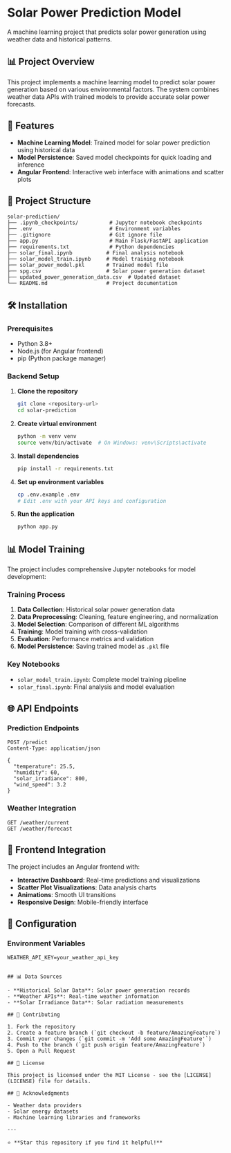 # Solar Power Prediction Model

A machine learning project that predicts solar power generation using weather data and historical patterns.

## 📊 Project Overview

This project implements a machine learning model to predict solar power generation based on various environmental factors. The system combines weather data APIs with trained models to provide accurate solar power forecasts.

## 🚀 Features

- **Machine Learning Model**: Trained model for solar power prediction using historical data
- **Model Persistence**: Saved model checkpoints for quick loading and inference
- **Angular Frontend**: Interactive web interface with animations and scatter plots

## 📁 Project Structure

```
solar-prediction/
├── .ipynb_checkpoints/          # Jupyter notebook checkpoints
├── .env                         # Environment variables
├── .gitignore                   # Git ignore file
├── app.py                       # Main Flask/FastAPI application
├── requirements.txt             # Python dependencies
├── solar_final.ipynb           # Final analysis notebook
├── solar_model_train.ipynb     # Model training notebook
├── solar_power_model.pkl       # Trained model file
├── spg.csv                     # Solar power generation dataset
├── updated_power_generation_data.csv  # Updated dataset
└── README.md                   # Project documentation
```

## 🛠️ Installation

### Prerequisites
- Python 3.8+
- Node.js (for Angular frontend)
- pip (Python package manager)

### Backend Setup

1. **Clone the repository**
   ```bash
   git clone <repository-url>
   cd solar-prediction
   ```

2. **Create virtual environment**
   ```bash
   python -m venv venv
   source venv/bin/activate  # On Windows: venv\Scripts\activate
   ```

3. **Install dependencies**
   ```bash
   pip install -r requirements.txt
   ```

4. **Set up environment variables**
   ```bash
   cp .env.example .env
   # Edit .env with your API keys and configuration
   ```

5. **Run the application**
   ```bash
   python app.py
   ```

## 📊 Model Training

The project includes comprehensive Jupyter notebooks for model development:

### Training Process
1. **Data Collection**: Historical solar power generation data
2. **Data Preprocessing**: Cleaning, feature engineering, and normalization
3. **Model Selection**: Comparison of different ML algorithms
4. **Training**: Model training with cross-validation
5. **Evaluation**: Performance metrics and validation
6. **Model Persistence**: Saving trained model as `.pkl` file

### Key Notebooks
- `solar_model_train.ipynb`: Complete model training pipeline
- `solar_final.ipynb`: Final analysis and model evaluation

## 🌐 API Endpoints

### Prediction Endpoints
```
POST /predict
Content-Type: application/json

{
  "temperature": 25.5,
  "humidity": 60,
  "solar_irradiance": 800,
  "wind_speed": 3.2
}
```

### Weather Integration
```
GET /weather/current
GET /weather/forecast
```

## 🎨 Frontend Integration

The project includes an Angular frontend with:
- **Interactive Dashboard**: Real-time predictions and visualizations
- **Scatter Plot Visualizations**: Data analysis charts
- **Animations**: Smooth UI transitions
- **Responsive Design**: Mobile-friendly interface


## 🔧 Configuration

### Environment Variables
```
WEATHER_API_KEY=your_weather_api_key


## 📊 Data Sources

- **Historical Solar Data**: Solar power generation records
- **Weather APIs**: Real-time weather information
- **Solar Irradiance Data**: Solar radiation measurements

## 🤝 Contributing

1. Fork the repository
2. Create a feature branch (`git checkout -b feature/AmazingFeature`)
3. Commit your changes (`git commit -m 'Add some AmazingFeature'`)
4. Push to the branch (`git push origin feature/AmazingFeature`)
5. Open a Pull Request

## 📝 License

This project is licensed under the MIT License - see the [LICENSE](LICENSE) file for details.

## 🙏 Acknowledgments

- Weather data providers
- Solar energy datasets
- Machine learning libraries and frameworks

---

⭐ **Star this repository if you find it helpful!**
